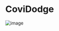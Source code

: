 # CoviDodge

![image](https://user-images.githubusercontent.com/42656687/122437525-15a54d00-cf9a-11eb-8e23-460c4bb0631c.png)
